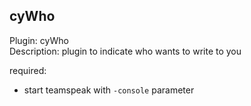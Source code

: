 ## cyWho

Plugin: cyWho  
Description: plugin to indicate who wants to write to you

required: 
* start teamspeak with `-console` parameter

